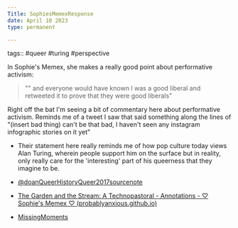 ```yaml
---
Title: SophiesMemexResponse
date: April 10 2023
type: permanent

---
```


tags::  #queer #turing #perspective

In Sophie's Memex, she makes a really good point about performative activism:

>"" and everyone would have known I was a good liberal and retweeted it to prove that they were good liberals"
> 
Right off the bat I'm seeing a bit of commentary here about performative activism. Reminds me of a tweet I saw that said something along the lines of "(insert bad thing) can't be that bad, I haven't seen any instagram infographic stories on it yet"

- Their statement here really reminds me of how pop culture today views Alan Turing, wherein people support him on the surface but in reality, only really care for the 'interesting' part of his queerness that they imagine to be. 

- [@doanQueerHistoryQueer2017sourcenote](@doanQueerHistoryQueer2017sourcenote.md)
- [The Garden and the Stream: A Technopastoral - Annotations - ♡ Sophie's Memex ♡ (probablyanxious.github.io)](https://probablyanxious.github.io/hist1900-memex/Full%20Annotations/The%20Garden%20and%20the%20Stream%20-%20Annotations/)
- [MissingMoments](MissingMoments.md)
